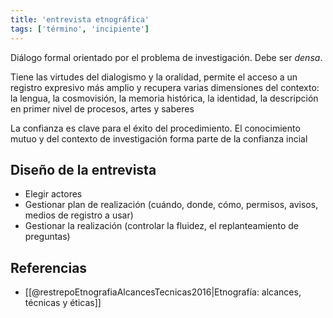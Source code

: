 ```yaml
---
title: 'entrevista etnográfica'
tags: ['término', 'incipiente']
---
```


Diálogo formal orientado por el problema de investigación. Debe ser *densa*.

Tiene las virtudes del dialogismo y la oralidad, permite el acceso a un registro expresivo más amplio y recupera varias dimensiones del contexto: la lengua, la cosmovisión, la memoria histórica, la identidad, la descripción en primer nivel de procesos, artes y saberes

La confianza es clave para el éxito del procedimiento. El conocimiento mutuo y del contexto de investigación forma parte de la confianza incial

## Diseño de la entrevista

- Elegir actores
- Gestionar plan de realización (cuándo, donde, cómo, permisos, avisos, medios de registro a usar)
- Gestionar la realización (controlar la fluidez, el replanteamiento de preguntas)


## Referencias

- [[@restrepoEtnografiaAlcancesTecnicas2016|Etnografía: alcances, técnicas y éticas]]